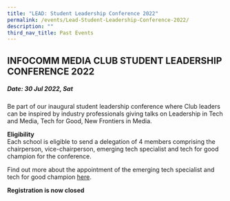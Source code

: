 ```yaml
---
title: "LEAD: Student Leadership Conference 2022"
permalink: /events/Lead-Student-Leadership-Conference-2022/
description: ""
third_nav_title: Past Events
---
```

## INFOCOMM MEDIA CLUB STUDENT LEADERSHIP CONFERENCE 2022

##### Date:  30 Jul 2022, Sat

Be part of our inaugural student leadership conference where Club leaders can be inspired by industry professionals giving talks on Leadership in Tech and Media, Tech for Good, New Frontiers in Media.

**Eligibility** <br>
Each school is eligible to send a delegation of 4 members comprising the chairperson, vice-chairperson, emerging tech specialist and tech for good champion for the conference. 

Find out more about the appointment of the emerging tech specialist and tech for good champion [here](https://isomer-dlp-staging.netlify.app/infocomm-media-clubs-cca/lead#top).


**Registration is now closed**